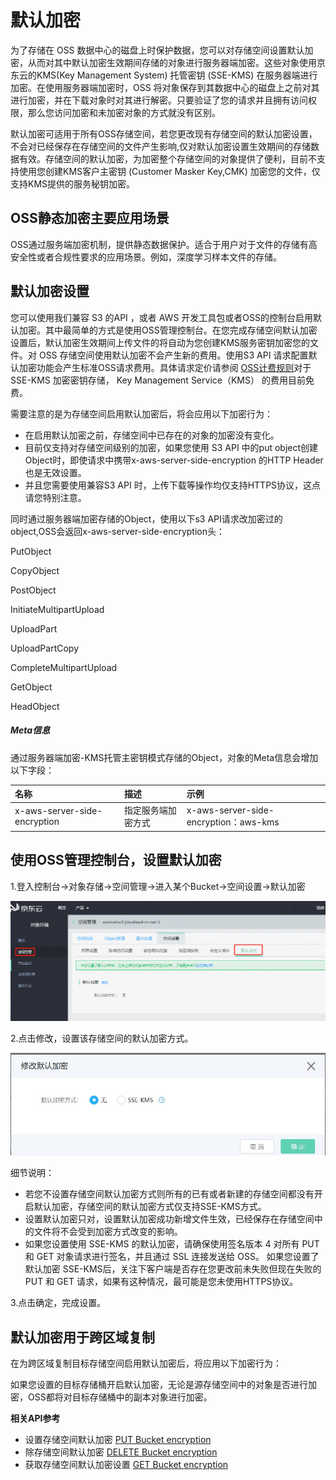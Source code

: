 # 默认加密

为了存储在 OSS 数据中心的磁盘上时保护数据，您可以对存储空间设置默认加密，从而对其中默认加密生效期间存储的对象进行服务器端加密。这些对象使用京东云的KMS(Key Management System) 托管密钥 (SSE-KMS) 在服务器端进行加密。在使用服务器端加密时，OSS 将对象保存到其数据中心的磁盘上之前对其进行加密，并在下载对象时对其进行解密。只要验证了您的请求并且拥有访问权限，那么您访问加密和未加密对象的方式就没有区别。

默认加密可适用于所有OSS存储空间，若您更改现有存储空间的默认加密设置，不会对已经保存在存储空间的文件产生影响,仅对默认加密设置生效期间的存储数据有效。存储空间的默认加密，为加密整个存储空间的对象提供了便利，目前不支持使用您创建KMS客户主密钥 (Customer Masker Key,CMK) 加密您的文件，仅支持KMS提供的服务秘钥加密。


## OSS静态加密主要应用场景 

OSS通过服务端加密机制，提供静态数据保护。适合于用户对于文件的存储有高安全性或者合规性要求的应用场景。例如，深度学习样本文件的存储。

## 默认加密设置

您可以使用我们兼容 S3 的API ，或者 AWS 开发工具包或者OSS的控制台启用默认加密。其中最简单的方式是使用OSS管理控制台。在您完成存储空间默认加密设置后，默认加密生效期间上传文件的将自动为您创建KMS服务密钥加密您的文件。对 OSS 存储空间使用默认加密不会产生新的费用。使用S3 API 请求配置默认加密功能会产生标准OSS请求费用。具体请求定价请参阅 [OSS计费规则](https://docs.jdcloud.com/cn/object-storage-service/billing-rules)对于 SSE-KMS 加密密钥存储， Key Management Service（KMS） 的费用目前免费。

需要注意的是为存储空间启用默认加密后，将会应用以下加密行为：
 * 在启用默认加密之前，存储空间中已存在的对象的加密没有变化。
 * 目前仅支持对存储空间级别的加密，如果您使用 S3 API 中的put object创建Object时，即使请求中携带x-aws-server-side-encryption 的HTTP Header也是无效设置。
 * 并且您需要使用兼容S3 API 时，上传下载等操作均仅支持HTTPS协议，这点请您特别注意。
 
同时通过服务器端加密存储的Object，使用以下s3 API请求改加密过的object,OSS会返回x-aws-server-side-encryption头：

PutObject

CopyObject

PostObject

InitiateMultipartUpload

UploadPart

UploadPartCopy

CompleteMultipartUpload

GetObject

HeadObject

##### Meta信息
通过服务器端加密-KMS托管主密钥模式存储的Object，对象的Meta信息会增加以下字段：

|名称|描述|示例|
|:-|:-|:-|
|x-aws-server-side-encryption|指定服务端加密方式|x-aws-server-side-encryption：aws-kms|

##  使用OSS管理控制台，设置默认加密

1.登入控制台->对象存储->空间管理->进入某个Bucket->空间设置->默认加密

![存储空间默认加密](../../../../../image/Object-Storage-Service/OSS-96.png)

2.点击修改，设置该存储空间的默认加密方式。

![存储空间默认加密](../../../../../image/Object-Storage-Service/OSS-95.jpg)

细节说明：
*  若您不设置存储空间默认加密方式则所有的已有或者新建的存储空间都没有开启默认加密，存储空间的默认加密方式仅支持SSE-KMS方式。
*  设置默认加密只对，设置默认加密成功新增文件生效，已经保存在存储空间中的文件将不会受到加密方式改变的影响。
*  如果您设置使用 SSE-KMS 的默认加密，请确保使用签名版本 4  对所有 PUT 和 GET 对象请求进行签名，并且通过 SSL 连接发送给 OSS。 如果您设置了默认加密 SSE-KMS后，关注下客户端是否存在您更改前未失败但现在失败的 PUT 和 GET 请求，如果有这种情况，最可能是您未使用HTTPS协议。

3.点击确定，完成设置。

## 默认加密用于跨区域复制
在为跨区域复制目标存储空间启用默认加密后，将应用以下加密行为：

如果您设置的目标存储桶开启默认加密，无论是源存储空间中的对象是否进行加密，OSS都将对目标存储桶中的副本对象进行加密。

**相关API参考**

-  设置存储空间默认加密  [PUT Bucket encryption](../../API-Reference-S3-Compatible/Compatibility-API/PUT-Bucket-Encryption-2.md)
-  除存储空间默认加密  [DELETE Bucket encryption](../../API-Reference-S3-Compatible/Compatibility-API/DELETE-Bucket-Encryption-2.md)
-  获取存储空间默认加密设置  [GET Bucket encryption](../../API-Reference-S3-Compatible/Compatibility-API/GET-Bucket-Encryption-2.md)
